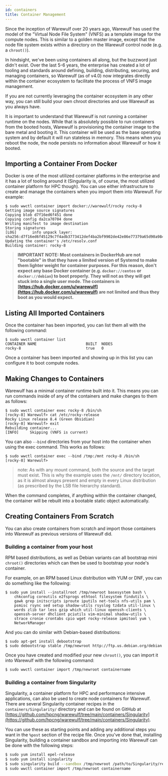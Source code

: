 ```yaml
---
id: containers
title: Container Management
---
```


Since the inception of Warewulf over 20 years ago, Warewulf has used the model of the "Virtual Node File System" (VNFS) as a template image for the compute nodes. This is similar to a golden master image, except that the node file system exists within a directory on the Warewulf control node (e.g. a `chroot()`).

In hindsight, we've been using containers all along, but the buzzword just didn't exist. Over the last 5-6 years, the enterprise has created a lot of tooling and standards around defining, building, distributing, securing, and managing containers, so Warewulf (as of v4.0) now integrates directly within the container ecosystem to facilitate the process of VNFS image management.

If you are not currently leveraging the container ecosystem in any other way, you can still build your own chroot directories and use Warewulf as you always have.

It is important to understand that Warewulf is not running a container runtime on the nodes. While that is absolutely possible to run containers from the booted hosts, Warewulf is provisioning the container image to the bare metal and booting it. This container will be used as the base operating system and by default it will run stateless in memory. This means when you reboot the node, the node persists no information about Warewulf or how it booted.

## Importing a Container From Docker
Docker is one of the most utilized container platforms in the enterprise and it has a lot of tooling around it (Singularity is, of course, the most utilized container platform for HPC though). You can use either infrastructure to create and manage the containers when you import them into Warewulf. For example:

```
$ sudo wwctl container import docker://warewulf/rocky rocky-8
Getting image source signatures
Copying blob d7f16ed6f451 done  
Copying config da2ca70704 done  
Writing manifest to image destination
Storing signatures
[LOG]       info unpack layer: sha256:d7f16ed6f45129c7f4adb3773412def4ba2bf9902de42e86e77379a65d90a984
Updating the container's /etc/resolv.conf
Building container: rocky-8
```

> **IMPORTANT NOTE: Most containers in DockerHub are not "bootable" in that they have a limited version of Systemd to make them lighter weight for container purposes. For this reason, don't expect any base Docker container (e.g. `docker://centos` or `docker://debian`) to boot properly. They will not as they will get stuck into a single user mode. The containers in [https://hub.docker.com/u/warewulf](https://hub.docker.com/u/warewulf) are not limited and thus they boot as you would expect.**

## Listing All Imported Containers
Once the container has been imported, you can list them all with the following command:

```
$ sudo wwctl container list
CONTAINER NAME                      BUILT  NODES 
rocky-8                             true   0     
```

Once a container has been imported and showing up in this list you can configure it to boot compute nodes.

## Making Changes to Containers
Warewulf has a minimal container runtime built into it. This means you can run commands inside of any of the containers and make changes to them as follows:

```
$ sudo wwctl container exec rocky-8 /bin/sh
[rocky-8] Warewulf> cat /etc/rocky-release
Rocky Linux release 8.4 (Green Obsidian)
[rocky-8] Warewulf> exit
Rebuilding container...
[INFO]     Skipping (VNFS is current)
```

You can also `--bind` directories from your host into the container when using the exec command. This works as follows:

```
$ sudo wwctl container exec --bind /tmp:/mnt rocky-8 /bin/sh
[rocky-8] Warewulf> 
```

> note: As with any mount command, both the source and the target must exist. This is why the example uses the `/mnt/` directory location, as it is almost always present and empty in every Linux distribution (as prescribed by the LSB file hierarchy standard).

When the command completes, if anything within the container changed, the container will be rebuilt into a bootable static object automatically.

## Creating Containers From Scratch
You can also create containers from scratch and import those containers into Warewulf as previous versions of Warewulf did.

### Building a container from your host
RPM based distributions, as well as Debian variants can all bootstrap mini `chroot()` directories which can then be used to bootstrap your node's container.

For example, on an RPM based Linux distribution with YUM or DNF, you can do something like the following:

```
$ sudo yum install --installroot /tmp/newroot basesystem bash \
    chkconfig coreutils e2fsprogs ethtool filesystem findutils \
    gawk grep initscripts iproute iputils net-tools nfs-utils pam \
    psmisc rsync sed setup shadow-utils rsyslog tzdata util-linux \
    words zlib tar less gzip which util-linux openssh-clients \
    openssh-server dhclient pciutils vim-minimal shadow-utils \
    strace cronie crontabs cpio wget rocky-release ipmitool yum \
    NetworkManager
```

And you can do similar with Debian-based distributions:
```
$ sudo apt-get install debootstrap
$ sudo debootstrap stable /tmp/newroot http://ftp.us.debian.org/debian
```

Once you have created and modified your new `chroot()`, you can import it into Warewulf with the following command:

```bash
$ sudo wwctl container import /tmp/newroot containername
```

### Building a container from Singularity
Singularity, a container platform for HPC and performance intensive applications, can also be used to create node containers for Warewulf. There are several Singularity container recipes in the `containers/Singularity/` directory and can be found on GitHub at [https://github.com/hpcng/warewulf/tree/main/containers/Singularity](https://github.com/hpcng/warewulf/tree/main/containers/Singularity).

You can use these as starting points and adding any additional steps you want in the `%post` section of the recipe file. Once you've done that, installing Singularity, building a container sandbox and importing into Warewulf can be done with the following steps:

```bash
$ sudo yum install epel-release
$ sudo yum install singularity
$ sudo singularity build --sandbox /tmp/newroot /path/to/Singularity/recipe.def
$ sudo wwctl container import /tmp/newroot containername
```